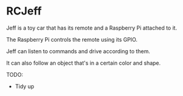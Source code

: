 # RCJeff


Jeff is a toy car that has its remote and a Raspberry Pi attached to it.

The Raspberry Pi controls the remote using its GPIO.

Jeff can listen to commands and drive according to them.

It can also follow an object that's in a certain color and shape.



TODO:

- Tidy up
